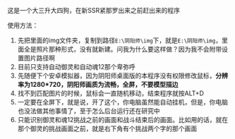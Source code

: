 这是一个大三升大四狗，在新SSR紧那罗出来之前赶出来的程序

使用方法： 

1. 先把里面的img文件夹，复制到路径`E:\阴阳师\img`下，就是`E:\阴阳师\img`，里面全是照片那种形式，没有就新建。问我为什么要这样做？因为我不会附带设置图片路径啊
2. 目前只支持自动御灵和自动魂12那个卑弥呼
3. 先随便下个安卓模拟器，因为阴阳师桌面版的本程序没有权限修改鼠标，**分辨率为1280*720，阴阳师画质为流畅，全屏，不要模型描边**
4. 找不到匹配图片的时候，鼠标会一直随机移动，结束程序就按ALT+D
5. 一定要在全屏下，就是说，开了这个，你电脑虽然能自动挂机，但是，你电脑也没法做其他事情了，至于怎么后台运行还在研究中
6. 只能识别御灵和魂12挑战之前的画面和战斗结束后的画面。比如用的话，就在那个御灵的挑战画面之前，就是右下角有个挑战两个字的那个画面



